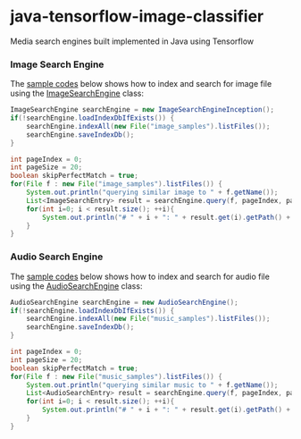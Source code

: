 # java-tensorflow-image-classifier

Media search engines built implemented in Java using Tensorflow

### Image Search Engine

The [sample codes](src/main/java/com/github/chen0040/tensorflow/search/ImageSearchEngineDemo.java) 
below shows how to index and search for image file using the [ImageSearchEngine](src/main/java/com/github/chen0040/tensorflow/search/models/ImageSearchEngine.java) class:

```java
ImageSearchEngine searchEngine = new ImageSearchEngineInception();
if(!searchEngine.loadIndexDbIfExists()) {
    searchEngine.indexAll(new File("image_samples").listFiles());
    searchEngine.saveIndexDb();
}

int pageIndex = 0;
int pageSize = 20;
boolean skipPerfectMatch = true;
for(File f : new File("image_samples").listFiles()) {
    System.out.println("querying similar image to " + f.getName());
    List<ImageSearchEntry> result = searchEngine.query(f, pageIndex, pageSize, skipPerfectMatch);
    for(int i=0; i < result.size(); ++i){
        System.out.println("# " + i + ": " + result.get(i).getPath() + " (distSq: " + result.get(i).getDistanceSq() + ")");
    }
}
```  

### Audio Search Engine

The [sample codes](src/main/java/com/github/chen0040/tensorflow/search/AudioSearchEngineDemo.java) 
below shows how to index and search for audio file using the [AudioSearchEngine](src/main/java/com/github/chen0040/tensorflow/search/models/AudioSearchEngine.java) class:

```java
AudioSearchEngine searchEngine = new AudioSearchEngine();
if(!searchEngine.loadIndexDbIfExists()) {
    searchEngine.indexAll(new File("music_samples").listFiles());
    searchEngine.saveIndexDb();
}

int pageIndex = 0;
int pageSize = 20;
boolean skipPerfectMatch = true;
for(File f : new File("music_samples").listFiles()) {
    System.out.println("querying similar music to " + f.getName());
    List<AudioSearchEntry> result = searchEngine.query(f, pageIndex, pageSize, skipPerfectMatch);
    for(int i=0; i < result.size(); ++i){
        System.out.println("# " + i + ": " + result.get(i).getPath() + " (distSq: " + result.get(i).getDistanceSq() + ")");
    }
}
```  


